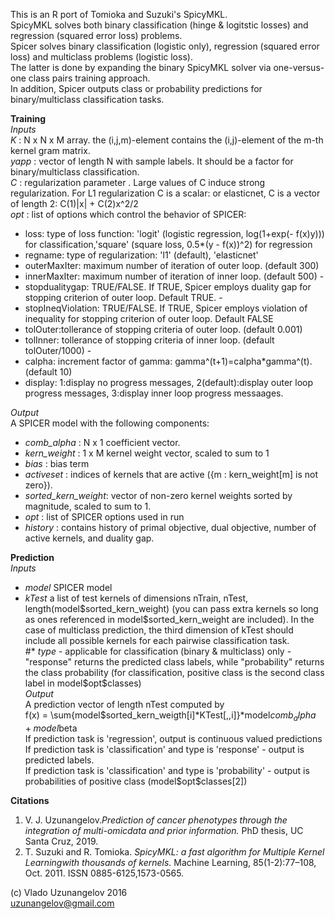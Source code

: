 This is an R port of Tomioka and Suzuki's SpicyMKL.  
SpicyMKL solves  both binary classification (hinge & logitstic losses) and regression (squared error loss) problems.  
Spicer solves binary classification (logistic only), regression (squared error loss)
and multiclass problems (logistic loss).  
The latter is done by expanding the binary SpicyMKL solver via one-versus-one
class pairs training approach.  
In addition, Spicer outputs class or probability predictions for binary/multiclass classification tasks.  

**Training**\
*Inputs*\
*K* : N x N x M array. the (i,j,m)-element contains the (i,j)-element of the m-th kernel gram matrix.\
*yapp* :  vector of length N with sample labels.  It should be a factor for binary/multiclass classification. \
*C* : regularization parameter . Large values of C induce strong regularization. For L1 regularization C is a scalar: or elasticnet, C is a vector of length 2: C(1)|x| + C(2)x^2/2\
*opt* : list of options which control the behavior of SPICER:
* loss: type of loss function:  'logit' (logistic regression, log(1+exp(- f(x)y))) for classification,'square' (square loss, 0.5*(y - f(x))^2) for regression
* regname: type of regularization: 'l1' (default), 'elasticnet'
* outerMaxIter: maximum number of iteration of outer loop. (default 300)
* innerMaxIter: maximum number of iteration of inner loop. (default 500) -
* stopdualitygap: TRUE/FALSE. If TRUE, Spicer employs duality gap for stopping criterion of outer loop. Default TRUE.  -
* stopIneqViolation: TRUE/FALSE. If TRUE, Spicer employs violation of inequality for stopping criterion of outer loop. Default FALSE
* tolOuter:tollerance of stopping criteria of outer loop. (default 0.001)
* tolInner: tollerance of stopping criteria of inner loop. (default tolOuter/1000) -
* calpha: increment factor of gamma: gamma^(t+1)=calpha*gamma^(t).  (default 10)
* display: 1:display no progress messages, 2(default):display outer loop progress messages, 3:display inner loop progress messaages.

*Output*\
A SPICER model with the following components:
* *comb_alpha* : N x 1 coefficient vector.
* *kern_weight* : 1 x M kernel weight vector, scaled to sum to 1
* *bias* : bias term
* *activeset* : indices of kernels that are active ({m : kern_weight[m] is not zero}).
* *sorted_kern_weight*: vector of non-zero kernel weights sorted by magnitude, scaled to sum to 1.
* *opt* : list of SPICER options used in run
* *history* : contains history of primal objective, dual objective, number of active kernels, and duality gap.

**Prediction**\
*Inputs*
* *model* SPICER model
* *kTest* a list of test kernels of dimensions nTrain, nTest, length(model\$sorted_kern_weight) (you can pass extra kernels so long as ones referenced in model\$sorted_kern_weight are included). In the case of multiclass prediction, the third dimension of kTest should include all possible kernels for each pairwise classification task.\
#* *type* - applicable for classification (binary & multiclass) only - "response" returns the predicted class labels, while "probability" returns the class probability (for classification, positive class is the second class label in model\$opt\$classes)\
*Output* \
A prediction vector of length nTest computed by\
f(x) = \sum{model$sorted_kern_weigth[i]*KTest[,,i]}*model$comb_alpha + model$beta\
If prediction task is 'regression', output is continuous valued predictions\
If prediction task is 'classification' and type is 'response' - output is predicted labels.\
If prediction task is 'classification' and type is 'probability' - output is probabilities of positive class (model\$opt\$classes[2])

**Citations** 
1. V. J. Uzunangelov.*Prediction of cancer phenotypes through the integration of multi-omicdata and prior information.*  PhD thesis, UC Santa Cruz, 2019.
2.  T. Suzuki and R. Tomioka.  *SpicyMKL: a fast algorithm for Multiple Kernel Learningwith thousands of kernels.* Machine Learning, 85(1-2):77–108, Oct. 2011. ISSN 0885-6125,1573-0565. 



(c) Vlado Uzunangelov 2016  
uzunangelov@gmail.com
